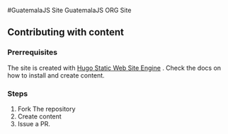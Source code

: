 #GuatemalaJS Site
GuatemalaJS ORG Site

## Contributing with content

### Prerrequisites
The site is created with <a href="https://gohugo.io">Hugo Static Web Site Engine</a> . Check the docs on how to install and create content.


### Steps
1. Fork The repository
2. Create content
3. Issue a PR.

